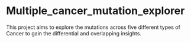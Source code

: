 # Multiple_cancer_mutation_explorer
This project aims to explore the mutations across five different types of Cancer to gain the differential and overlapping insights.
